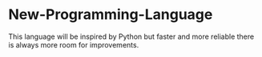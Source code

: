 # New-Programming-Language
This language will be inspired by Python but faster and more reliable there is always more room for improvements.
